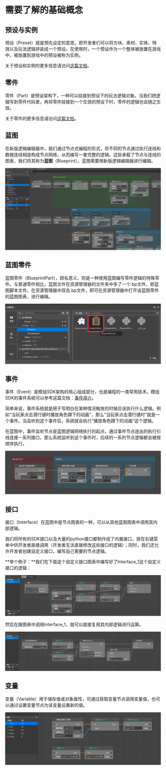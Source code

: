 # 需要了解的基础概念



##  预设与实例

预设（Preset）就是预先设定的意思。即开发者们可以将方块、素材、实体、特效以及玩法逻辑拼装成一个预设。在使用时，一个预设作为一个整体被放置在游戏中，被放置到游戏中的预设被称为实例。

关于预设和实例的更多信息请访问[这篇文档](../../14-预设玩法编程/0-第一个预设Mod/1-新建预设并添加素材.md)。



##  零件

零件（Part）是预设架构下，一种可以挂接到预设下的玩法逻辑对象。当我们把逻辑写到零件代码里，再将零件挂接到一个生效的预设下时，零件的逻辑也会随之生效。

关于零件的更多信息请访问[这篇文档](../../14-预设玩法编程/0-第一个预设Mod/4-创建和挂接零件.md)。



## 蓝图

在新版逻辑编辑器中，我们通过节点式编程的形式，将不同的节点通过执行连线和数据连线相连构成节点网络，从而编写一套完整的逻辑。这些承载了节点与连线的图表，我们将其称为**蓝图**（Blueprint）。蓝图需要用新版逻辑编辑器进行编辑。

![](./images/1-1.png)



## 蓝图零件

蓝图零件（BlueprintPart），顾名思义，则是一种使用蓝图编写零件逻辑的特殊零件。与普通零件相比，蓝图文件在资源管理器的文件夹中多了一个.bp文件，即蓝图脚本文件。在资源管理器中双击.bp文件，即可在资源管理器中打开该蓝图零件的蓝图图表，进行编辑。

![](./images/1-5-1.png)



## 事件

事件（Event）是模组SDK架构的核心组成部分，也是编程的一类常用技术。模组SDK的事件系统可以参考这篇文档：[事件简介](../../../20-玩法开发/13-模组SDK编程/2-Python脚本开发/9-事件简介.md)。

简单来说，事件系统就是用于写明白在某种情况触发的时候应该执行什么逻辑。例如“当玩家点击潜行键时播放角色蹲下的动画”，那么“当玩家点击潜行键时”就是一个事件。当监听到这个事件后，系统就会执行“播放角色蹲下的动画”这个逻辑。

在蓝图中，事件监听节点是蓝图逻辑网络执行的起点，通过事件节点连出的执行引线连接一系列接口，那么系统监听到这个事件时，后续的一系列节点逻辑都会被按顺序执行。

![](./images/1-5-2.png)



## 接口

接口（Interface）在蓝图中是节点图表的一种，可以从其他蓝图图表中调用其内部逻辑。

我们将所有的SDK接口以及大量的python接口都制作成了内置接口，放在右键菜单中供开发者直接调用（开发者无法直接修改这些接口的逻辑）；同时，我们还允许开发者创建自定义接口，编写自己需要的节点逻辑。

**举个例子：**我们在下面这个自定义接口图表中编写好了Interface_1这个自定义接口的逻辑：

![](./images/1-5-3.png)

然后在跟图表中调用Interface_1，就可以直接复用其内部逻辑进行运算。

![](./images/1-5-4.png)



## 变量

变量（Variable）用于储存值或对象属性，可通过获取变量节点调用变量值，也可以通过设置变量节点为该变量设置新的值。

![](./images/1-5-5.png)






